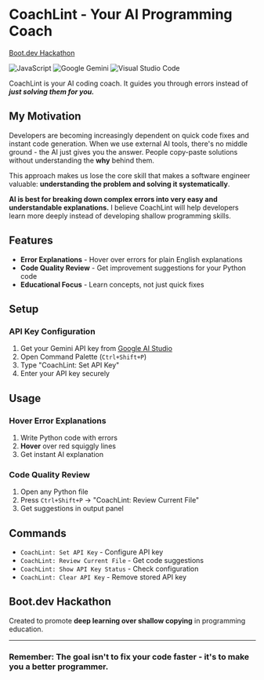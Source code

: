 # CoachLint - Your AI Programming Coach

[Boot.dev Hackathon](https://blog.boot.dev/news/hackathon-2025/)

![JavaScript](https://img.shields.io/badge/javascript-%23323330.svg?style=for-the-badge&logo=javascript&logoColor=%23F7DF1E)
![Google Gemini](https://img.shields.io/badge/google%20gemini-8E75B2?style=for-the-badge&logo=google%20gemini&logoColor=white)
![Visual Studio Code](https://img.shields.io/badge/Visual%20Studio%20Code-0078d7.svg?style=for-the-badge&logo=visual-studio-code&logoColor=white)

CoachLint is your AI coding coach. It guides you through errors instead of ***just solving them for you.***

## My Motivation

Developers are becoming increasingly dependent on quick code fixes and instant code generation. When we use external AI tools, there's no middle ground - the AI just gives you the answer. People copy-paste solutions without understanding the **why** behind them.

This approach makes us lose the core skill that makes a software engineer valuable: **understanding the problem and solving it systematically**.

**AI is best for breaking down complex errors into very easy and understandable explanations.** I believe CoachLint will help developers learn more deeply instead of developing shallow programming skills.

## Features

- **Error Explanations** - Hover over errors for plain English explanations
- **Code Quality Review** - Get improvement suggestions for your Python code
- **Educational Focus** - Learn concepts, not just quick fixes

## Setup

### API Key Configuration
1. Get your Gemini API key from [Google AI Studio](https://makersuite.google.com/app/apikey)
2. Open Command Palette (`Ctrl+Shift+P`)
3. Type "CoachLint: Set API Key"
4. Enter your API key securely

## Usage

### Hover Error Explanations
1. Write Python code with errors
2. **Hover** over red squiggly lines
3. Get instant AI explanation

### Code Quality Review
1. Open any Python file
2. Press `Ctrl+Shift+P` → "CoachLint: Review Current File"
3. Get suggestions in output panel

## Commands

- `CoachLint: Set API Key` - Configure API key
- `CoachLint: Review Current File` - Get code suggestions
- `CoachLint: Show API Key Status` - Check configuration
- `CoachLint: Clear API Key` - Remove stored API key

## Boot.dev Hackathon

Created to promote **deep learning over shallow copying** in programming education.

---

### Remember: The goal isn't to fix your code faster - it's to make you a better programmer.